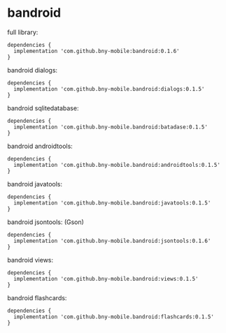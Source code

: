 # bandroid

full library:
  ```
  dependencies {
    implementation 'com.github.bny-mobile:bandroid:0.1.6'
  }
  ```

bandroid dialogs:
  ```
  dependencies {
    implementation 'com.github.bny-mobile.bandroid:dialogs:0.1.5'
  }
  ```
  
  bandroid sqlitedatabase:
  ```
  dependencies {
    implementation 'com.github.bny-mobile.bandroid:batadase:0.1.5'
  }
  ```
  
  
  bandroid androidtools:
  ```
  dependencies {
    implementation 'com.github.bny-mobile.bandroid:androidtools:0.1.5'
  }
  ```
  
  bandroid javatools:
  ```
  dependencies {
    implementation 'com.github.bny-mobile.bandroid:javatools:0.1.5'
  }
  ```
  
  bandroid jsontools: (Gson)
  ```
  dependencies {
    implementation 'com.github.bny-mobile.bandroid:jsontools:0.1.6'
  }
  ```
  
  bandroid views:
  ```
  dependencies {
    implementation 'com.github.bny-mobile.bandroid:views:0.1.5'
  }
  ```

bandroid flashcards:
  ```
  dependencies {
    implementation 'com.github.bny-mobile.bandroid:flashcards:0.1.5'
  }
  ```

